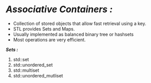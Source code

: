 # **_Associative Containers :_**

- Collection of stored objects that allow fast retrieval using a key.
- STL provides Sets and Maps.
- Usually implemented as balanced binary tree or hashsets
- Most operations are very efficient.

**_Sets :_**

1. std::set
2. std::unordered_set
3. std::multiset
4. std::unordered_mutliset
